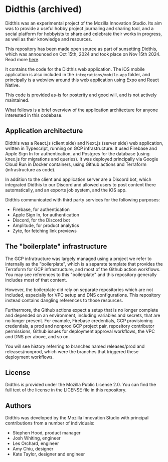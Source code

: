 # Didthis (archived)

Didthis was an experimental project of the Mozilla Innovation Studio. Its aim
was to provide a useful hobby project journaling and sharing tool, and a social
platform for hobbyists to share and celebrate their works in progress, as well
as their knowledge and resources.

This repository has been made open source as part of sunsetting Didthis, which
was announced on Oct 15th, 2024 and took place on Nov 15th 2024. Read more
[here](https://future.mozilla.org/didthis-has-shut-down/).

It contains the code for the Didthis web application. The iOS mobile
application is also included in the `integrations/mobile-app` folder, and
principally is a webview around this web application using Expo and React
Native.

This code is provided as-is for posterity and good will, and is not actively
maintained.

What follows is a brief overview of the application architecture for anyone
interested in this codebase.

## Application architecture

Didthis was a React.js (client side) and Next.js (server side) web application,
written in Typescript, running on GCP infrastructure. It used Firebase and
Apple Sign In for authentication, and Postgres for the database (using knex.js
for migrations and queries). It was deployed principally via Google Cloud Run
in Docker containers, using Github actions and Terraform (infrastructure as
code).

In addition to the client and application server are a Discord bot, which
integrated Didthis to our Discord and allowed users to post content there
automatically, and an exports job system, and the iOS app.

Didthis communicated with third party services for the following purposes:
* Firebase, for authentication
* Apple Sign In, for authentication
* Discord, for the Discord bot
* Amplitude, for product analytics
* Zyte, for fetching link previews

## The "boilerplate" infrastructure

The GCP infratructure was largely managed using a project we refer to
internally as the "boilerplate", which is a separate template that provides the
Terraform for GCP infrastructure, and most of the Github action workflows. You
may see references to this "boilerplate" and this repository generally includes
most of that content.

However, the boilerplate did rely on separate repositories which are not
included, especially for VPC setup and DNS configurations. This repository
instead contains dangling references to those resources.

Furthermore, the Github actions expect a setup that is no longer complete and
depended on an environment, including variables and secrets, that are no longer
present. For example, Firebase credentials, GCP provisioning credentials, a
prod and nonprod GCP project pair, repository contributor permissions, Github
issues for deployment approval workflows, the VPC and DNS per above, and so on.

You will see history referring to branches named releases/prod and
releases/nonprod, which were the branches that triggered these deployment
workflows.

## License

Didthis is provided under the Mozilla Public License 2.0. You can find the full
text of the license in the LICENSE file in this repository.

## Authors

Didthis was developed by the Mozilla Innovation Studio with principal
contributions from a number of individuals:

* Stephen Hood, product manager
* Josh Whiting, engineer
* Les Orchard, engineer
* Amy Chiu, designer
* Kate Taylor, designer and engineer
